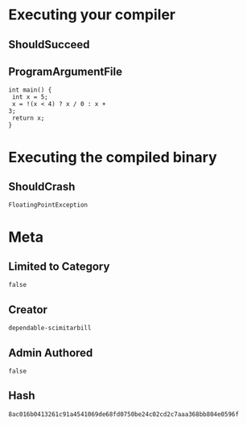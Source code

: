 # Executing your compiler

## ShouldSucceed

## ProgramArgumentFile

```
int main() {
 int x = 5;
 x = !(x < 4) ? x / 0 : x + 
3;
 return x;
}
```

# Executing the compiled binary

## ShouldCrash

```
FloatingPointException
```

# Meta

## Limited to Category

```
false
```

## Creator

```
dependable-scimitarbill
```

## Admin Authored

```
false
```

## Hash

```
8ac016b0413261c91a4541069de68fd0750be24c02cd2c7aaa368bb804e0596f
```
